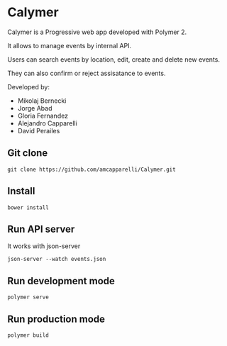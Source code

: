 # Calymer

Calymer is a Progressive web app developed with Polymer 2.

It allows to manage events by internal API. 

Users can search events by location, edit, create and delete new events.

They can also confirm or reject assisatance to events.

Developed by: 
+ Mikolaj Bernecki
+ Jorge Abad
+ Gloria Fernandez
+ Alejandro Capparelli
+ David Perailes 

## Git clone

```
git clone https://github.com/amcapparelli/Calymer.git
```

## Install

```
bower install
```

## Run API server

It works with json-server

```
json-server --watch events.json
```

## Run development mode

```
polymer serve
```

## Run production mode

```
polymer build
```



